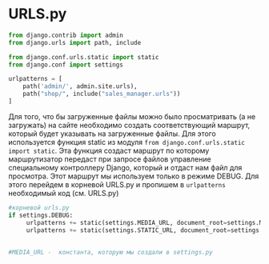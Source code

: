 # URLS.py

```python
from django.contrib import admin
from django.urls import path, include

from django.conf.urls.static import static
from django.conf import settings

urlpatterns = [
    path('admin/', admin.site.urls),
    path("shop/", include("sales_manager.urls"))
]
```

Для того, что бы загруженные файлы можно было просматривать (а не загружать) на сайте необходимо создать соответствующий маршрут, который будет указывать на загруженные файлы. Для этого используется функция static из модуля `from django.conf.urls.static import static`. Эта функция создаст маршрут по которому маршрутизатор передаст при запросе файлов управление специальному контроллеру Django, который и отдаст нам файл для просмотра. Этот маршрут мы используем только в режиме DEBUG.  Для этого перейдем в корневой URLS.py и пропишем в   `urlpatterns` необходимый код (см. URLS.py)

```python
#корневой urls.py
if settings.DEBUG:
     urlpatterns += static(settings.MEDIA_URL, document_root=settings.MEDIA_ROOT)
     urlpatterns += static(settings.STATIC_URL, document_root=settings.STATIC_ROOT)
    
    
#MEDIA_URL -  константа, которую мы создали в settings.py

```

